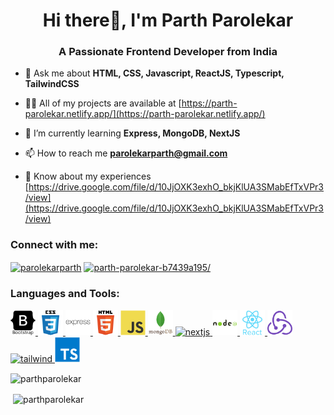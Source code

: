 <h1 align="center">Hi there👋, I'm Parth Parolekar</h1>
<h3 align="center">A Passionate Frontend Developer from India</h3>

- 💬 Ask me about **HTML, CSS, Javascript, ReactJS, Typescript, TailwindCSS**

- 👨‍💻 All of my projects are available at [https://parth-parolekar.netlify.app/](https://parth-parolekar.netlify.app/)

- 🌱 I’m currently learning **Express, MongoDB, NextJS**

- 📫 How to reach me **parolekarparth@gmail.com**

- 📄 Know about my experiences [https://drive.google.com/file/d/10JjOXK3exhO_bkjKlUA3SMabEfTxVPr3/view](https://drive.google.com/file/d/10JjOXK3exhO_bkjKlUA3SMabEfTxVPr3/view)

<h3 align="left">Connect with me:</h3>
<p align="left">
<a href="https://twitter.com/parolekarparth" target="blank"><img align="center" src="https://raw.githubusercontent.com/rahuldkjain/github-profile-readme-generator/master/src/images/icons/Social/twitter.svg" alt="parolekarparth" height="30" width="40" /></a>
<a href="https://linkedin.com/in/parth-parolekar-b7439a195/" target="blank"><img align="center" src="https://raw.githubusercontent.com/rahuldkjain/github-profile-readme-generator/master/src/images/icons/Social/linked-in-alt.svg" alt="parth-parolekar-b7439a195/" height="30" width="40" /></a>
</p>

<h3 align="left">Languages and Tools:</h3>
<p align="left"> <a href="https://getbootstrap.com" target="_blank" rel="noreferrer"> <img src="https://raw.githubusercontent.com/devicons/devicon/master/icons/bootstrap/bootstrap-plain-wordmark.svg" alt="bootstrap" width="40" height="40"/> </a> <a href="https://www.w3schools.com/css/" target="_blank" rel="noreferrer"> <img src="https://raw.githubusercontent.com/devicons/devicon/master/icons/css3/css3-original-wordmark.svg" alt="css3" width="40" height="40"/> </a> <a href="https://expressjs.com" target="_blank" rel="noreferrer"> <img src="https://raw.githubusercontent.com/devicons/devicon/master/icons/express/express-original-wordmark.svg" alt="express" width="40" height="40"/> </a> <a href="https://www.w3.org/html/" target="_blank" rel="noreferrer"> <img src="https://raw.githubusercontent.com/devicons/devicon/master/icons/html5/html5-original-wordmark.svg" alt="html5" width="40" height="40"/> </a> <a href="https://developer.mozilla.org/en-US/docs/Web/JavaScript" target="_blank" rel="noreferrer"> <img src="https://raw.githubusercontent.com/devicons/devicon/master/icons/javascript/javascript-original.svg" alt="javascript" width="40" height="40"/> </a> <a href="https://www.mongodb.com/" target="_blank" rel="noreferrer"> <img src="https://raw.githubusercontent.com/devicons/devicon/master/icons/mongodb/mongodb-original-wordmark.svg" alt="mongodb" width="40" height="40"/> </a> <a href="https://nextjs.org/" target="_blank" rel="noreferrer"> <img src="https://cdn.worldvectorlogo.com/logos/nextjs-2.svg" alt="nextjs" width="40" height="40"/> </a> <a href="https://nodejs.org" target="_blank" rel="noreferrer"> <img src="https://raw.githubusercontent.com/devicons/devicon/master/icons/nodejs/nodejs-original-wordmark.svg" alt="nodejs" width="40" height="40"/> </a> <a href="https://reactjs.org/" target="_blank" rel="noreferrer"> <img src="https://raw.githubusercontent.com/devicons/devicon/master/icons/react/react-original-wordmark.svg" alt="react" width="40" height="40"/> </a> <a href="https://redux.js.org" target="_blank" rel="noreferrer"> <img src="https://raw.githubusercontent.com/devicons/devicon/master/icons/redux/redux-original.svg" alt="redux" width="40" height="40"/> </a> <a href="https://tailwindcss.com/" target="_blank" rel="noreferrer"> <img src="https://www.vectorlogo.zone/logos/tailwindcss/tailwindcss-icon.svg" alt="tailwind" width="40" height="40"/> </a> <a href="https://www.typescriptlang.org/" target="_blank" rel="noreferrer"> <img src="https://raw.githubusercontent.com/devicons/devicon/master/icons/typescript/typescript-original.svg" alt="typescript" width="40" height="40"/> </a> </p>

<p><img align="center" src="https://github-readme-stats.vercel.app/api/top-langs?username=parthparolekar&show_icons=true&theme=synthwave&title_color=ee00ff&text_color=07edde&bg_color=060557&locale=en&layout=compact" alt="parthparolekar" /></p>

<p>&nbsp;<img align="center" src="https://github-readme-stats.vercel.app/api?username=parthparolekar&show_icons=true&locale=en" alt="parthparolekar" /></p>
